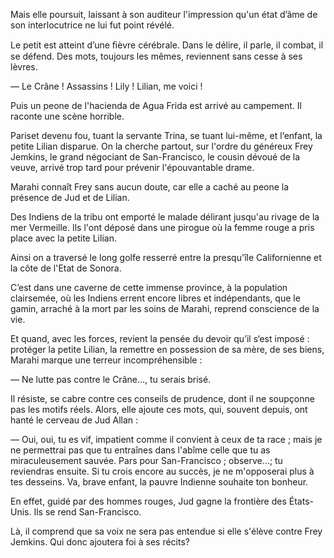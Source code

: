 Mais elle poursuit, laissant à son auditeur l'impression qu'un état d’âme de son interlocutrice ne lui fut point révélé.

Le petit est atteint d’une ﬁèvre cérébrale. Dans le délire, il parle, il combat, il se défend. Des mots, toujours les mêmes, reviennent sans cesse à ses lèvres.

— Le Crâne ! Assassins ! Lily ! Lilian, me voici !

Puis un peone de l'hacienda de Agua Frida est arrivé au campement. Il
raconte une scène horrible.

Pariset devenu fou, tuant la servante Trina, se tuant lui-même, et l‘enfant, la petite Lilian disparue. On la cherche partout, sur l'ordre du généreux Frey Jemkins, le grand négociant de San-Francisco, le cousin dévoué
de la veuve, arrivé trop tard pour prévenir l'épouvantable drame.

Marahi connaît Frey sans aucun doute, car elle a caché au peone la présence de Jud et de Lilian.

Des Indiens de la tribu ont emporté le malade délirant jusqu'au rivage de
la mer Vermeille. Ils l'ont déposé dans une pirogue où la femme rouge a
pris place avec la petite Lilian.

Ainsi on a traversé le long golfe resserré entre la presqu'île Californienne
et la côte de l'Etat de Sonora.

C’est dans une caverne de cette immense province, à la population clairsemée, où les Indiens errent encore libres et indépendants, que le gamin, arraché à la mort par les soins de Marahi, reprend conscience de la vie.

Et quand, avec les forces, revient la pensée du devoir qu’il s‘est imposé :
protéger la petite Lilian, la remettre en possession de sa mère, de ses biens, Marahi marque une terreur incompréhensible :

— Ne lutte pas contre le Crâne..., tu serais brisé.

Il résiste, se cabre contre ces conseils de prudence, dont il ne soupçonne
pas les motifs réels. Alors, elle ajoute ces mots, qui, souvent depuis, ont hanté le cerveau de Jud Allan :


— Oui, oui, tu es vif, impatient comme il convient à ceux de ta race ; mais je ne permettrai pas que tu entraînes dans l'abîme celle que tu as miraculeusement sauvée. Pars pour San-Francisco ; observe...; tu reviendras ensuite. Si tu crois encore au succès, je ne m'opposerai plus à tes desseins.
Va, brave enfant, la pauvre Indienne souhaite ton bonheur.

En effet, guidé par des hommes rouges, Jud gagne la frontière des États-Unis.
Ils se rend San-Francisco.

Là, il comprend que sa voix ne sera pas entendue si elle s'élève contre Frey
Jemkins. Qui donc ajoutera foi à ses récits?
